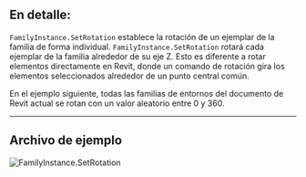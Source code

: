 ## En detalle:
`FamilyInstance.SetRotation` establece la rotación de un ejemplar de la familia de forma individual. `FamilyInstance.SetRotation` rotará cada ejemplar de la familia alrededor de su eje Z. Esto es diferente a rotar elementos directamente en Revit, donde un comando de rotación gira los elementos seleccionados alrededor de un punto central común.

En el ejemplo siguiente, todas las familias de entornos del documento de Revit actual se rotan con un valor aleatorio entre 0 y 360.
___
## Archivo de ejemplo

![FamilyInstance.SetRotation](./Revit.Elements.FamilyInstance.SetRotation_img.jpg)
